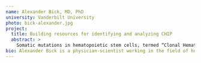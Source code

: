 ```yaml
---
name: Alexander Bick, MD, PhD
university: Vanderbilt University
photo: bick-alexander.jpg
project:
  title: Building resources for identifying and analyzing CHIP
  abstract: >
    Somatic mutations in hematopoietic stem cells, termed “Clonal Hematopoiesis of Indeterminate Potential (CHIP)”, are present in >10% of adults over 70 and are associated with adverse health consequences across hematologic, cardiovascular and pulmonary domains. However, no standard tool exists to identify samples with CHIP. I propose to build new cloud-based community resources for identifying and analyzing CHIP which can be leveraged by the BDC community. Second, I will develop a novel method estimating clonal expansion rate from a single sequenced sample. I will leverage this method to discover genetic and environmental risk factors of CHIP clonal expansion and its effects on cardiovascular disease.
bio: Alexander Bick is a physician-scientist working in the field of human genomics. He is an Assistant Professor at Vanderbilt University in the Division of Genetic Medicine. His scientific observations have advanced our understanding of the genetic basis for cardiovascular disease, characterized molecular disease mechanisms, and identified both the promise and limitations of translating genomic findings into routine medical practice. Dr. Bick's current scientific focus is on clonal hematopoiesis, a unifying feature of aging diseases as diverse as cardiovascular disease and cancer. He seeks to understand how the interplay between inherited germline genetic factors and acquired somatic mutations contributes to disease.
---
```


